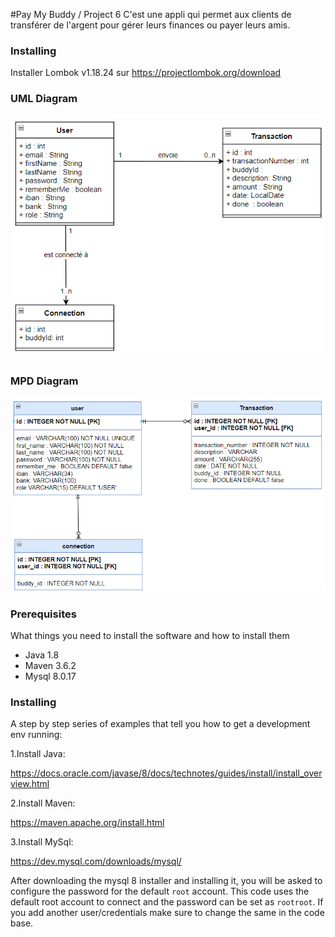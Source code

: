 #Pay My Buddy / Project 6
C'est une appli qui permet aux clients de transférer de l'argent pour gérer leurs finances ou payer leurs amis.

### Installing
Installer Lombok v1.18.24 sur https://projectlombok.org/download

### UML Diagram
![UML Diagram](./src/main/resources/static/images/UML_Diagram.png)

### MPD Diagram
![UML Diagram](./src/main/resources/static/images/MPD_Diagram.png)

### Prerequisites

What things you need to install the software and how to install them

- Java 1.8
- Maven 3.6.2
- Mysql 8.0.17

### Installing

A step by step series of examples that tell you how to get a development env running:

1.Install Java:

https://docs.oracle.com/javase/8/docs/technotes/guides/install/install_overview.html

2.Install Maven:

https://maven.apache.org/install.html

3.Install MySql:

https://dev.mysql.com/downloads/mysql/

After downloading the mysql 8 installer and installing it, you will be asked to configure the password for the default `root` account.
This code uses the default root account to connect and the password can be set as `rootroot`. If you add another user/credentials make sure to change the same in the code base.


